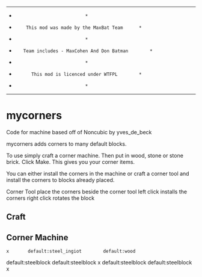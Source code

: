 *****************************************************************
*								*
*	      This mod was made by the MaxBat Team		*
*								*
*	     Team includes - MaxCohen And Don Batman		*
*								*
*	        This mod is licenced under WTFPL		*
*								*
*****************************************************************

mycorners
========
Code for machine based off of Noncubic by yves_de_beck

mycorners adds corners to many default blocks.

To use simply craft a corner machine. Then put in wood, stone or stone brick. Click Make. This gives you your corner items.

You can either install the corners in the machine or craft a corner tool and install the corners to blocks already placed.

Corner Tool
place the corners beside the corner tool
left click installs the corners
right click rotates the block

Craft
-------
Corner Machine
--------------
  	x		default:steel_ingiot		default:wood
default:steelblock	default:steelblock			x
default:steelblock	default:steelblock			x



